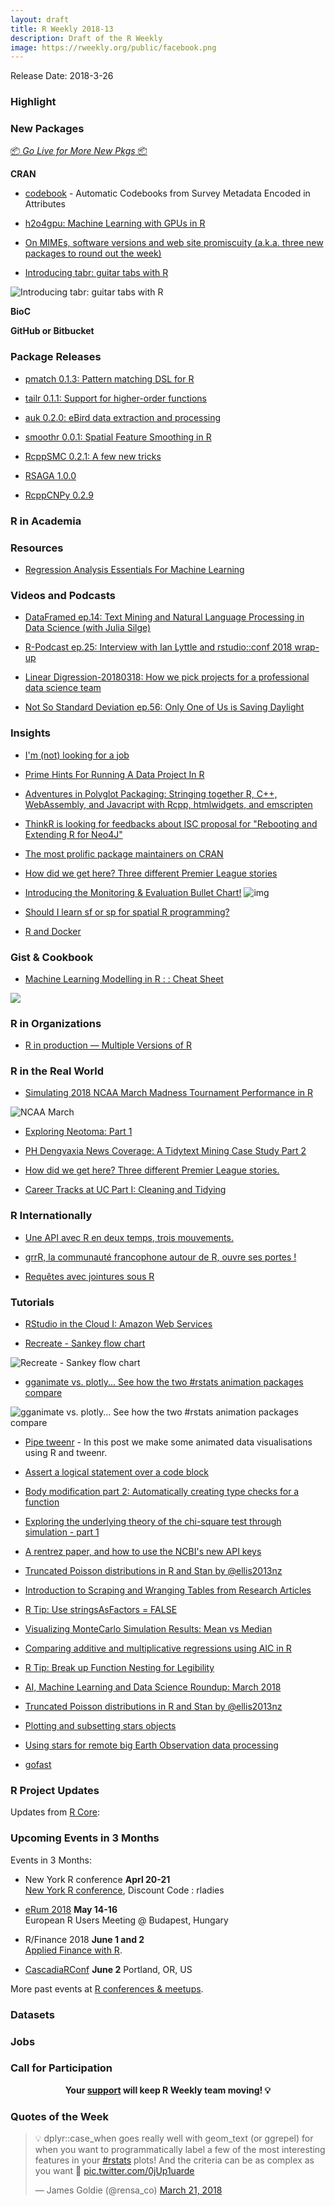 ```yaml
---
layout: draft
title: R Weekly 2018-13
description: Draft of the R Weekly
image: https://rweekly.org/public/facebook.png
---
```


Release Date: 2018-3-26

###  Highlight



###  New Packages

<p class="added-hostname"><a href="https://rweekly.org/live" target="_blank" class="externalLink">📦 <i>Go Live for More New Pkgs</i> 📦</a></p>

**CRAN**

+ [codebook](https://cran.r-project.org/web/packages/codebook/index.html) - Automatic Codebooks from Survey Metadata Encoded in Attributes

+ [h2o4gpu: Machine Learning with GPUs in R](https://CRAN.R-project.org/package=h2o4gpu)

+ [On MIMEs, software versions and web site promiscuity (a.k.a. three new packages to round out the week)](https://rud.is/b/2018/03/23/on-mimes-software-versions-and-web-site-promiscuity-a-k-a-three-new-packages-to-round-out-the-week/)

+ [Introducing tabr: guitar tabs with R](https://leonawicz.github.io/blog/post/introducing-tabr-guitar-tabs-with-r/)

![Introducing tabr: guitar tabs with R](https://pbs.twimg.com/media/DYqmaBqVoAEQlT1.jpg)

**BioC**


**GitHub or Bitbucket**



### Package Releases

+ [pmatch 0.1.3: Pattern matching DSL for R](https://mailund.github.io/r-programmer-blog/2018/03/22/pmatch-0-1-3/)

+ [tailr 0.1.1: Support for higher-order functions](https://mailund.github.io/r-programmer-blog/2018/03/17/tailr-v0.1.1/)


+ [auk 0.2.0: eBird data extraction and processing](https://cornelllabofornithology.github.io/auk/)

+ [smoothr 0.0.1: Spatial Feature Smoothing in R](http://strimas.com/smoothr/)

+ [RcppSMC 0.2.1: A few new tricks](http://dirk.eddelbuettel.com/blog/2018/03/18#rcppsmc_0.2.1)

+ [RSAGA 1.0.0](http://r-spatial.org//r/2018/03/20/RSAGA-1.0.0.html)

+ [RcppCNPy 0.2.9](http://dirk.eddelbuettel.com/blog/2018/03/22#rcppcnpy_0.2.9)

###  R in Academia




###  Resources

+ [Regression Analysis Essentials For Machine Learning](http://www.sthda.com/english/wiki/regression-analysis-essentials-for-machine-learning)


###  Videos and Podcasts

+ [DataFramed ep.14: Text Mining and Natural Language Processing in Data Science (with Julia Silge)](https://www.datacamp.com/community/podcast/text-mining-nlproc)

+ [R-Podcast ep.25: Interview with Ian Lyttle and rstudio::conf 2018 wrap-up](https://r-podcast.org/episode/025-rstudioconf-ian-lyttle/)

+ [Linear Digression-20180318: How we pick projects for a professional data science team](http://lineardigressions.com/)

+ [Not So Standard Deviation ep.56: Only One of Us is Saving Daylight](http://nssdeviations.com/56-only-one-of-us-is-saving-daylight)

### Insights

+ [I'm (not) looking for a job](https://purrple.cat/blog/2018/03/22/i-m-not-looking-for-a-job/)

+ [Prime Hints For Running A Data Project In R](https://kkulma.github.io/2018-03-18-Prime-Hints-for-Running-a-data-project-in-R/)

+ [Adventures in Polyglot Packaging: Stringing together R, C++, WebAssembly, and Javacript with Rcpp, htmlwidgets, and emscripten](https://noamross.github.io/wassa/inst/doc/adventures-in-webassembly.html)

+ [ThinkR is looking for feedbacks about ISC proposal for "Rebooting and Extending R for Neo4J"](https://github.com/ThinkR-open/isc-proposal)

+ [The most prolific package maintainers on CRAN](http://blog.revolutionanalytics.com/2018/03/the-most-prolific-package-maintainers-on-cran.html)

+ [How did we get here? Three different Premier League stories](https://austinwehrwein.com/post/epltimeline/)

+ [Introducing the Monitoring & Evaluation Bullet Chart!](http://www.acdivoca.org/2018/03/introducing-the-monitoring-and-evaluation-bullet-chart/)
![img](https://i.imgur.com/8FrfaRW.png)

+ [Should I learn sf or sp for spatial R programming?](http://www.seascapemodels.org/rstats/2018/03/23/should-I-learn-sp-or-sf.html)

+ [R and Docker](http://blog.revolutionanalytics.com/2018/03/r-and-docker.html)

### Gist & Cookbook

+ [Machine Learning Modelling in R : : Cheat Sheet](http://www.thertrader.com/2018/03/22/machine-learning-modelling-in-r-cheat-sheet/)

![](http://www.thertrader.com/wp-content/uploads/2018/03/Picture3-300x223.jpg)

###  R in Organizations

+ [R in production — Multiple Versions of R](https://rviews.rstudio.com/2018/03/21/multiple-versions-of-r/)


### R in the Real World

+ [Simulating 2018 NCAA March Madness Tournament Performance in R](https://mattkmiecik.com/post-Simulating-2018-NCAA-March-Madness-Tournament-Performance-in-R.html)

![NCAA March](https://github.com/mkmiecik14/mkmiecik14.github.io/blob/master/post-Simulating-2018-NCAA-March-Madness-Tournament-Performance-in-R_files/figure-html/unnamed-chunk-8-1.png?raw=true)

+ [Exploring Neotoma: Part 1](https://cabinetofcuriosity.github.io/cabinetofcuriosity_site/retrieving-summary-neotoma/)

+ [PH Dengvaxia News Coverage: A Tidytext Mining Case Study Part 2](https://brennonborbon.wordpress.com/2018/03/17/ph-dengvaxia-news-coverage-a-tidytext-mining-case-study-in-r-part-2/)

+ [How did we get here? Three different Premier League stories.](https://austinwehrwein.com/post/epltimeline/)

+ [Career Tracks at UC Part I: Cleaning and Tidying](https://daranzolin.github.io//articles/2018-03/careertracksi)

### R Internationally

+ [Une API avec R en deux temps, trois mouvements.](https://thinkr.fr/api-r-deux-temps-trois-mouvements/)

+ [grrR, la communauté francophone autour de R, ouvre ses portes !](http://frama.link/r-grrr)

+ [Requêtes avec jointures sous R](https://tutoriels-data-mining.blogspot.fr/2018/03/requetes-avec-jointures-sous-r.html)

###  Tutorials

+ [RStudio in the Cloud I: Amazon Web Services](http://strimas.com/r/rstudio-cloud-1/)

+ [Recreate - Sankey flow chart](https://www.hvitfeldt.me/2018/03/recreate-sankey-flow-chart/)

![Recreate - Sankey flow chart](https://d33wubrfki0l68.cloudfront.net/e7e4e765fd3b4839d9a5a88f2f4738950e13aed0/5773b/post/2018-03-20-recreate-sankey-flow-chart_files/figure-html/unnamed-chunk-12.gif)

+ [gganimate vs. plotly... See how the two #rstats animation packages compare](https://www.brucemeng.ca/post/animations-in-r/)

![gganimate vs. plotly... See how the two #rstats animation packages compare](https://www.brucemeng.ca/img/gganimate.gif)

+ [Pipe tweenr](http://lenkiefer.com/2018/03/18/pipe-tweenr/) - In this post we make some animated data visualisations using R and tweenr.

+ [Assert a logical statement over a code block](https://coolbutuseless.bitbucket.io/2018/03/22/assert-condition-over-a-code-block/)

+ [Body modification part 2: Automatically creating type checks for a function](https://coolbutuseless.bitbucket.io/2018/03/18/body-modification-part-2-automatically-creating-type-checks-for-a-function/)

+ [Exploring the underlying theory of the chi-square test through simulation - part 1](https://www.rdatagen.net/post/a-little-intuition-and-simulation-behind-the-chi-square-test-of-independence/)

+ [A rentrez paper, and how to use the NCBI's new API keys](https://ropensci.org/blog/2018/03/20/rentrez-paper/)

+ [Truncated Poisson distributions in R and Stan by @ellis2013nz](http://ellisp.github.io/blog/2018/03/20/truncated-poisson)

+ [Introduction to Scraping and Wranging Tables from Research Articles](http://research.libd.org/rstatsclub/2018/03/19/introduction-to-scraping-and-wranging-tables-from-research-articles/)

+ [R Tip: Use stringsAsFactors = FALSE](http://www.win-vector.com/blog/2018/03/r-tip-use-stringsasfactors-false/)

+ [Visualizing MonteCarlo Simulation Results: Mean vs Median](https://firstdifferences.wordpress.com/2018/03/15/visualizing-montecarlo-simulation-results-mean-vs-median/)

+ [Comparing additive and multiplicative regressions using AIC in R](https://forecasting.svetunkov.ru/en/2018/03/22/comparing-additive-and-multiplicative-regressions-using-aic-in-r/)

+ [R Tip: Break up Function Nesting for Legibility](http://www.win-vector.com/blog/2018/03/r-tip-break-up-function-nesting-for-legibility/)

+ [AI, Machine Learning and Data Science Roundup: March 2018](http://blog.revolutionanalytics.com/2018/03/aimlds-roundup-march-2018.html)

+ [Truncated Poisson distributions in R and Stan by @ellis2013nz](https://freerangestats.info/blog/2018/03/20/truncated-poisson)

+ [Plotting and subsetting stars objects](http://r-spatial.org//r/2018/03/22/stars2.html)

+ [Using stars for remote big Earth Observation data processing](http://r-spatial.org//r/2018/03/23/stars3.html)

+ [gofast](https://purrple.cat/blog/2018/03/23/gofast/)

<!--<div class="post-more-begin"></div><div class="post-more-end"></div>-->

###  R Project Updates

Updates from [R Core](http://developer.r-project.org/blosxom.cgi/R-devel/NEWS):



###  Upcoming Events in 3 Months

Events in 3 Months:

+ New York R conference **Aprl 20-21** <br />
[New York R conference](https://www.rstats.nyc/), Discount Code : rladies

+ [eRum 2018](http://2018.erum.io) **May 14-16** <br />
European R Users Meeting @ Budapest, Hungary

+ R/Finance 2018 **June 1 and 2** <br />
[Applied Finance with R](http://www.rinfinance.com).

+ [CascadiaRConf](https://cascadiarconf.com/) **June 2**
Portland, OR, US

<!--
+ [7eme Rencontres R](https://r2018-rennes.sciencesconf.org/)  **July 5 & 6** <br />
Rennes - Agrocampus

+ [useR! 2018](https://user2018.r-project.org/) **July 10** <br />
The annual useR! conference is the main meeting of the international R user and developer community.

+ [LatinR 2018](http://latin-r.com/) **Sept 4-5** <br />
Buenos Aires, Argentina. -->

More past events at [R conferences & meetups](https://conf.rweekly.org).

### Datasets




### Jobs




###  Call for Participation



<p class="hide-support added-hostname support-rweekly" style="text-align: center;font-weight: bold;">Your <a class="non-visited externalLink" href="https://www.patreon.com/rweekly" onclick="pas(this)">support</a> will keep R Weekly team moving! 💡</p>

###  Quotes of the Week

<blockquote class="twitter-tweet" data-lang="en"><p lang="en" dir="ltr">💡 dplyr::case_when goes really well with geom_text (or ggrepel) for when you want to programmatically label a few of the most interesting features in your <a href="https://twitter.com/hashtag/rstats?src=hash&amp;ref_src=twsrc%5Etfw">#rstats</a> plots! And the criteria can be as complex as you want 🎉 <a href="https://t.co/0jUp1uarde">pic.twitter.com/0jUp1uarde</a></p>&mdash; James Goldie (@rensa_co) <a href="https://twitter.com/rensa_co/status/976340414016843776?ref_src=twsrc%5Etfw">March 21, 2018</a></blockquote>

